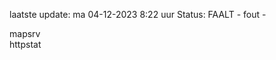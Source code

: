 laatste update: 
ma 04-12-2023  8:22   uur 
Status: FAALT - fout - 
<div class="service R">mapsrv</div><div class="service G">httpstat</div>